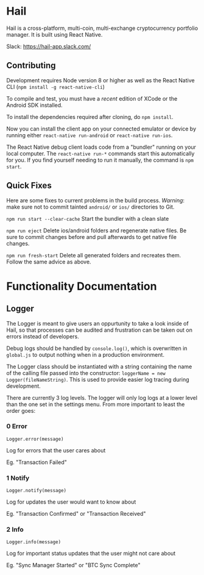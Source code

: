Hail
========

Hail is a cross-platform, multi-coin, multi-exchange cryptocurrency portfolio manager. It is built using React Native.

Slack: https://hail-app.slack.com/

## Contributing

Development requires Node version 8 or higher as well as the React Native CLI (`npm install -g react-native-cli`)

To compile and test, you must have a *recent* edition of XCode or the Android SDK installed.

To install the dependencies required after cloning, do `npm install`.

Now you can install the client app on your connected emulator or device by running either `react-native run-android` or `react-native run-ios`.

The React Native debug client loads code from a "bundler" running on your local computer. The `react-native run-*` commands start this automatically for you. If you find yourself needing to run it manually, the command is `npm start`.

## Quick Fixes

Here are some fixes to current problems in the build process. *Warning*: make sure not to commit tainted `android/` or `ios/` directories to Git.

`npm run start --clear-cache`    Start the bundler with a clean slate

`npm run eject`                  Delete ios/android folders and regenerate native files. Be sure to commit changes before and pull afterwards to get native file changes.

`npm run fresh-start`            Delete all generated folders and recreates them. Follow the same advice as above.

# Functionality Documentation

## Logger

The Logger is meant to give users an oppurtunity to take a look inside of Hail, so that processes can be audited and frustration can be taken out on errors instead of developers.

Debug logs should be handled by `console.log()`, which is overwritten in `global.js` to output nothing when in a production environment.

The Logger class should be instantiated with a string containing the name of the calling file passed into the constructor: `loggerName = new Logger(fileNameString)`. This is used to provide easier log tracing during development.

There are currently 3 log levels. The logger will only log logs at a lower level than the one set in the settings menu. From more important to least the order goes:

### 0 Error

`Logger.error(message)`

Log for errors that the user cares about

Eg. "Transaction Failed"

### 1 Notify

`Logger.notify(message)`

Log for updates the user would want to know about

Eg. "Transaction Confirmed" or "Transaction Received"

### 2 Info

`Logger.info(message)`

Log for important status updates that the user might not care about

Eg. "Sync Manager Started" or "BTC Sync Complete"
